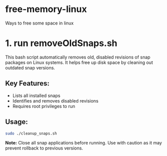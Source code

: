 # free-memory-linux
Ways to free some space in linux

# 1. run removeOldSnaps.sh

This bash script automatically removes old, disabled revisions of snap packages on Linux systems. It helps free up disk space by cleaning out outdated snap versions.

## Key Features:
- Lists all installed snaps
- Identifies and removes disabled revisions
- Requires root privileges to run

## Usage:
```bash
sudo ./cleanup_snaps.sh
```

**Note:** Close all snap applications before running. Use with caution as it may prevent rollback to previous versions.
